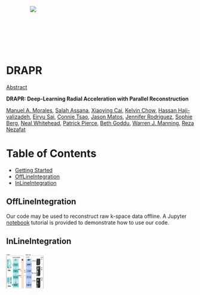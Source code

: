 <img src='vids/video_1_lowres.gif' align="right" width=440>

<br><br><br><br><br><br>

# DRAPR
[Abstract](https://github.com/HMS-CardiacMR/RealTimeCine/tree/main/Abstract)

**DRAPR: Deep-Learning Radial Acceleration with Parallel Reconstruction**  

[Manuel A. Morales](https://cardiacmr.hms.harvard.edu/people/manuel-morales-phd), [Salah Assana](https://cardiacmr.hms.harvard.edu/people/salah-assana), [Xiaoying Cai](https://cardiacmr.hms.harvard.edu/people/xiaoying-cai-phd), [Kelvin Chow](https://marketing.webassets.siemens-healthineers.com/1800000007010698/f017dc5c4ecd/Siemens-Healthineers-Meet_Healthineers_Kelvin_Chow_1800000007010698.pdf), [Hassan Haji-valizadeh](https://cardiacmr.hms.harvard.edu/people/hassan-haji-valizadeh-phd), [Eiryu Sai](https://cardiacmr.hms.harvard.edu/people/eiryu-sai-md-phd), [Connie Tsao](https://cardiacmr.hms.harvard.edu/people/connie-tsao), [Jason Matos](https://cardiacmr.hms.harvard.edu/people/jason-matos-md), [Jennifer Rodriguez](https://cardiacmr.hms.harvard.edu/people/jennifer-rodriguez), [Sophie Berg](https://cardiacmr.hms.harvard.edu/people/sophie-berg), [Neal Whitehead](https://cardiacmr.hms.harvard.edu/people/neal-whitehead-rn), [Patrick Pierce](https://cardiacmr.hms.harvard.edu/people/patrick-pierce), [Beth Goddu](https://cardiacmr.hms.harvard.edu/people/beth-goddu), [Warren J. Manning](https://cardiacmr.hms.harvard.edu/people/warren-j-manning), [Reza Nezafat](https://cardiacmr.hms.harvard.edu/people/reza-nezafat)

# Table of Contents 
- [Getting Started](#Getting-Started)
- [OffLineIntegration](#Getting-Started)
- [InLineIntegration](#Getting-Started)

## OffLineIntegration

Our code may be used to reconstruct raw k-space data offline. A Jupyter [notebook](https://github.com/HMS-CardiacMR/RealTimeCine/blob/main/notebooks/tutorial_basic.ipynb) tutorial is provided to demonstrate how to use our code. 


## InLineIntegration

<img src="vids/figure_2.png" width="100" height="100">